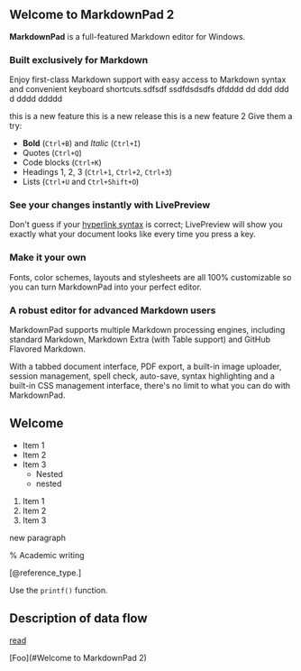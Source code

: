 ## Welcome to MarkdownPad 2 ##

**MarkdownPad** is a full-featured Markdown editor for Windows.

### Built exclusively for Markdown ###


Enjoy first-class Markdown support with easy access to  Markdown syntax and convenient keyboard shortcuts.sdfsdf ssdfdsdsdfs dfdddd dd ddd ddd d dddd ddddd

this is a new feature
this is a new release
this is a new feature 2
Give them a try:

- **Bold** (`Ctrl+B`) and *Italic* (`Ctrl+I`)
- Quotes (`Ctrl+Q`)
- Code blocks (`Ctrl+K`)
- Headings 1, 2, 3 (`Ctrl+1`, `Ctrl+2`, `Ctrl+3`)
- Lists (`Ctrl+U` and `Ctrl+Shift+O`)

### See your changes instantly with LivePreview ###

Don't guess if your [hyperlink syntax](http://markdownpad.com) is correct; LivePreview will show you exactly what your document looks like every time you press a key.

### Make it your own ###

Fonts, color schemes, layouts and stylesheets are all 100% customizable so you can turn MarkdownPad into your perfect editor.

### A robust editor for advanced Markdown users ###

MarkdownPad supports multiple Markdown processing engines, including standard Markdown, Markdown Extra (with Table support) and GitHub Flavored Markdown.

With a tabbed document interface, PDF export, a built-in image uploader, session management, spell check, auto-save, syntax highlighting and a built-in CSS management interface, there's no limit to what you can do with MarkdownPad.

## Welcome ##

* Item 1
* Item 2
* Item 3
	* Nested
	* nested


1. Item 1
1. Item 2
1. Item 3
<p>new paragraph</p>

% Academic writing

[@reference_type.]

Use the `printf()` function.


## Description of data flow  



[read](.//test_markdown1.md)


[Foo](#Welcome to MarkdownPad 2)
